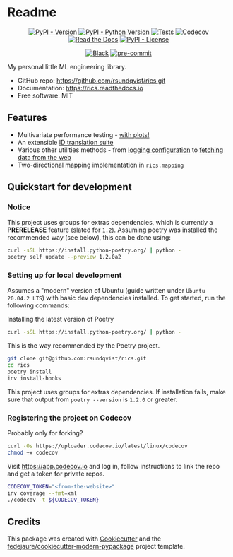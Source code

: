 # Readme

<div align="center">

[![PyPI - Version](https://img.shields.io/pypi/v/rics.svg)](https://pypi.python.org/pypi/rics)
[![PyPI - Python Version](https://img.shields.io/pypi/pyversions/rics.svg)](https://pypi.python.org/pypi/rics)
[![Tests](https://github.com/rsundqvist/rics/workflows/tests/badge.svg)](https://github.com/rsundqvist/rics/actions?workflow=tests)
[![Codecov](https://codecov.io/gh/rsundqvist/rics/branch/main/graph/badge.svg)](https://codecov.io/gh/rsundqvist/rics)
[![Read the Docs](https://readthedocs.org/projects/rics/badge/)](https://rics.readthedocs.io/)
[![PyPI - License](https://img.shields.io/pypi/l/rics.svg)](https://pypi.python.org/pypi/rics)

[![Black](https://img.shields.io/badge/code%20style-black-000000.svg)](https://github.com/psf/black)
[![pre-commit](https://img.shields.io/badge/pre--commit-enabled-brightgreen?logo=pre-commit&logoColor=white)](https://github.com/pre-commit/pre-commit)


</div>


My personal little ML engineering library.

* GitHub repo: <https://github.com/rsundqvist/rics.git>
* Documentation: <https://rics.readthedocs.io>
* Free software: MIT

## Features

* Multivariate performance testing - [with plots!](https://rics.readthedocs.io/en/latest/utility.html#multivariate-performance-testing)
* An extensible [ID translation suite](https://rics.readthedocs.io/en/latest/translation-quickstart.html)
* Various other utilities methods - 
  from [logging configuration]((https://rics.readthedocs.io/en/latest/utility.html#logging-configuration))
  to [fetching data from the web](https://rics.readthedocs.io/en/latest/utility.html#fetching-data-from-remote-sources)
* Two-directional mapping implementation in `rics.mapping`

## Quickstart for development

### Notice
This project uses groups for extras dependencies, which is currently a **PRERELEASE** feature (slated for `1.2`). Assuming
poetry was installed the recommended way (see below), this can be done using:
```bash
curl -sSL https://install.python-poetry.org/ | python -
poetry self update --preview 1.2.0a2
```

### Setting up for local development
Assumes a "modern" version of Ubuntu (guide written under `Ubuntu 20.04.2 LTS`) with basic dev dependencies installed.
To get started, run the following commands:

Installing the latest version of Poetry
```bash
curl -sSL https://install.python-poetry.org/ | python -
```
This is the way recommended by the Poetry project.

```bash
git clone git@github.com:rsundqvist/rics.git
cd rics
poetry install
inv install-hooks
```
This project uses groups for extras dependencies. If installation fails, make sure that output from
`poetry --version` is `1.2.0` or greater.

### Registering the project on Codecov

Probably only for forking?
```bash
curl -Os https://uploader.codecov.io/latest/linux/codecov
chmod +x codecov
```

Visit https://app.codecov.io and log in, follow instructions to link the repo and get a token for private repos.
```bash
CODECOV_TOKEN="<from-the-website>"
inv coverage --fmt=xml
./codecov -t ${CODECOV_TOKEN}
```

## Credits

This package was created with [Cookiecutter][cookiecutter] and
the [fedejaure/cookiecutter-modern-pypackage][cookiecutter-modern-pypackage] project template.

[cookiecutter]: https://github.com/cookiecutter/cookiecutter

[cookiecutter-modern-pypackage]: https://github.com/fedejaure/cookiecutter-modern-pypackage
